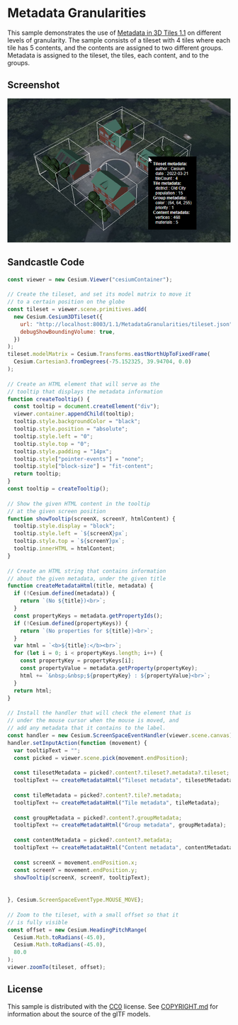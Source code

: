 # Metadata Granularities

This sample demonstrates the use of [Metadata in 3D Tiles 1.1](https://github.com/CesiumGS/3d-tiles/blob/draft-1.1/specification/README.md#metadata) on different levels of granularity. The sample consists of a tileset with 4 tiles where each tile has 5 contents, and the contents are assigned to two different groups. Metadata is assigned to the tileset, the tiles, each content, and to the groups.

## Screenshot

![MetadataGranularities](screenshot/MetadataGranularities.png)

## Sandcastle Code

```JavaScript
const viewer = new Cesium.Viewer("cesiumContainer");

// Create the tileset, and set its model matrix to move it
// to a certain position on the globe
const tileset = viewer.scene.primitives.add(
  new Cesium.Cesium3DTileset({
    url: "http://localhost:8003/1.1/MetadataGranularities/tileset.json",
    debugShowBoundingVolume: true,
  })
);
tileset.modelMatrix = Cesium.Transforms.eastNorthUpToFixedFrame(
  Cesium.Cartesian3.fromDegrees(-75.152325, 39.94704, 0.0)
);

// Create an HTML element that will serve as the
// tooltip that displays the metadata information
function createTooltip() {
  const tooltip = document.createElement("div");
  viewer.container.appendChild(tooltip);
  tooltip.style.backgroundColor = "black";
  tooltip.style.position = "absolute";
  tooltip.style.left = "0";
  tooltip.style.top = "0";
  tooltip.style.padding = "14px";
  tooltip.style["pointer-events"] = "none";
  tooltip.style["block-size"] = "fit-content";
  return tooltip;
}
const tooltip = createTooltip();

// Show the given HTML content in the tooltip
// at the given screen position
function showTooltip(screenX, screenY, htmlContent) {
  tooltip.style.display = "block";
  tooltip.style.left = `${screenX}px`;
  tooltip.style.top = `${screenY}px`;
  tooltip.innerHTML = htmlContent;
}

// Create an HTML string that contains information
// about the given metadata, under the given title
function createMetadataHtml(title, metadata) {
  if (!Cesium.defined(metadata)) {
    return `(No ${title})<br>`;
  }
  const propertyKeys = metadata.getPropertyIds();
  if (!Cesium.defined(propertyKeys)) {
    return `(No properties for ${title})<br>`;
  }
  var html = `<b>${title}:</b><br>`;
  for (let i = 0; i < propertyKeys.length; i++) {
    const propertyKey = propertyKeys[i];
    const propertyValue = metadata.getProperty(propertyKey);
    html += `&nbsp;&nbsp;${propertyKey} : ${propertyValue}<br>`;
  }
  return html;
}

// Install the handler that will check the element that is
// under the mouse cursor when the mouse is moved, and
// add any metadata that it contains to the label.
const handler = new Cesium.ScreenSpaceEventHandler(viewer.scene.canvas);
handler.setInputAction(function (movement) {
  var tooltipText = "";
  const picked = viewer.scene.pick(movement.endPosition);

  const tilesetMetadata = picked?.content?.tileset?.metadata?.tileset;
  tooltipText += createMetadataHtml("Tileset metadata", tilesetMetadata);

  const tileMetadata = picked?.content?.tile?.metadata;
  tooltipText += createMetadataHtml("Tile metadata", tileMetadata);

  const groupMetadata = picked?.content?.groupMetadata;
  tooltipText += createMetadataHtml("Group metadata", groupMetadata);

  const contentMetadata = picked?.content?.metadata;  
  tooltipText += createMetadataHtml("Content metadata", contentMetadata);

  const screenX = movement.endPosition.x;
  const screenY = movement.endPosition.y;
  showTooltip(screenX, screenY, tooltipText);
  

}, Cesium.ScreenSpaceEventType.MOUSE_MOVE);

// Zoom to the tileset, with a small offset so that it
// is fully visible
const offset = new Cesium.HeadingPitchRange(
  Cesium.Math.toRadians(-45.0),
  Cesium.Math.toRadians(-45.0),
  80.0
);
viewer.zoomTo(tileset, offset);
```

## License

This sample is distributed with the [CC0](https://creativecommons.org/share-your-work/public-domain/cc0/) license. See [COPYRIGHT.md](COPYRIGHT.md) for information about the source of the glTF models.
